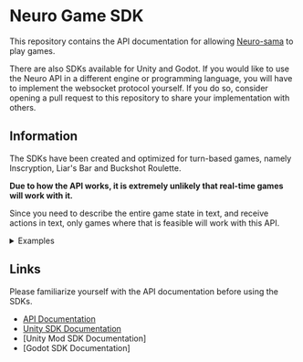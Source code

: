 # Neuro Game SDK

This repository contains the API documentation for allowing [Neuro-sama](https://twitch.tv/vedal987) to play games.

There are also SDKs available for Unity and Godot. If you would like to use the Neuro API in a different engine or programming language, you will have to implement the websocket protocol yourself. If you do so, consider opening a pull request to this repository to share your implementation with others.

## Information 

The SDKs have been created and optimized for turn-based games, namely Inscryption, Liar's Bar and Buckshot Roulette.

**Due to how the API works, it is extremely unlikely that real-time games will work with it.**

Since you need to describe the entire game state in text, and receive actions in text, only games where that is feasible will work with this API.
<details>
<summary>Examples</summary>

- Inscryption? yes
- Liar's Bar? yes
- Buckshot Roulette? yes
- Among Us? no!!!
- Skyrim? no
- League of Legends? no (thank god)
- Celeste? no
- KTANE? yes i guess
- Uno? YES
- Monopoly? YES
- Euro Truck Sim? no
- CSGO? no lol
- Almost any visual novel ====> YES
- Almost any card game ====> YES
- Any RTS ====> NO
- Most FPP ====> NO
- Shooters ====> NO
- Platformers ====> NO
- Tic tac toe? yes

You get the idea. Turn based games in general are perfect for this. Anything else and you're kinda stretching the limits of what the API can do.

</details>

## Links

Please familiarize yourself with the API documentation before using the SDKs.

- [API Documentation](./API/README.md)
- [Unity SDK Documentation](./Unity/README.md)
- [Unity Mod SDK Documentation]
- [Godot SDK Documentation]